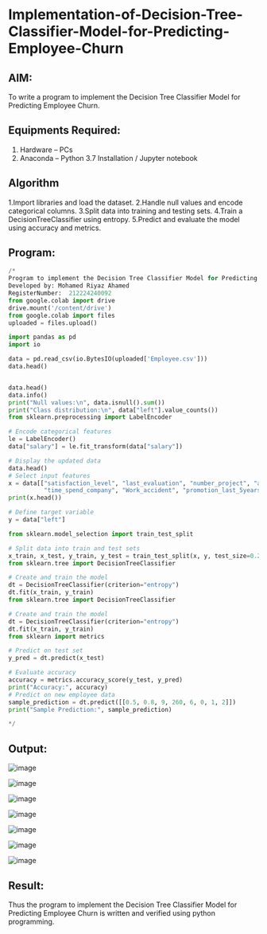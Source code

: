 # Implementation-of-Decision-Tree-Classifier-Model-for-Predicting-Employee-Churn

## AIM:
To write a program to implement the Decision Tree Classifier Model for Predicting Employee Churn.

## Equipments Required:
1. Hardware – PCs
2. Anaconda – Python 3.7 Installation / Jupyter notebook

## Algorithm
1.Import libraries and load the dataset.
2.Handle null values and encode categorical columns.
3.Split data into training and testing sets.
4.Train a DecisionTreeClassifier using entropy.
5.Predict and evaluate the model using accuracy and metrics. 

## Program:
```python
/*
Program to implement the Decision Tree Classifier Model for Predicting Employee Churn.
Developed by: Mohamed Riyaz Ahamed
RegisterNumber:  212224240092
from google.colab import drive
drive.mount('/content/drive')
from google.colab import files
uploaded = files.upload()

import pandas as pd
import io

data = pd.read_csv(io.BytesIO(uploaded['Employee.csv']))
data.head()


data.head()
data.info()
print("Null values:\n", data.isnull().sum())
print("Class distribution:\n", data["left"].value_counts())
from sklearn.preprocessing import LabelEncoder

# Encode categorical features
le = LabelEncoder()
data["salary"] = le.fit_transform(data["salary"])

# Display the updated data
data.head()
# Select input features
x = data[["satisfaction_level", "last_evaluation", "number_project", "average_montly_hours",
          "time_spend_company", "Work_accident", "promotion_last_5years", "salary"]]
print(x.head())

# Define target variable
y = data["left"]

from sklearn.model_selection import train_test_split

# Split data into train and test sets
x_train, x_test, y_train, y_test = train_test_split(x, y, test_size=0.2, random_state=100)
from sklearn.tree import DecisionTreeClassifier

# Create and train the model
dt = DecisionTreeClassifier(criterion="entropy")
dt.fit(x_train, y_train)
from sklearn.tree import DecisionTreeClassifier

# Create and train the model
dt = DecisionTreeClassifier(criterion="entropy")
dt.fit(x_train, y_train)
from sklearn import metrics

# Predict on test set
y_pred = dt.predict(x_test)

# Evaluate accuracy
accuracy = metrics.accuracy_score(y_test, y_pred)
print("Accuracy:", accuracy)
# Predict on new employee data
sample_prediction = dt.predict([[0.5, 0.8, 9, 260, 6, 0, 1, 2]])
print("Sample Prediction:", sample_prediction)

*/
```

## Output:
![image](https://github.com/user-attachments/assets/313bcf91-362c-453a-90e2-f4d0750e9aa8)

![image](https://github.com/user-attachments/assets/95e51b29-6d17-4b66-bea6-443bf2ef9f48)

![image](https://github.com/user-attachments/assets/c21008c0-3783-45c5-813d-42d8fd1838cd)

![image](https://github.com/user-attachments/assets/0a584d78-f53a-42ae-9e64-7a88669ff368)

![image](https://github.com/user-attachments/assets/84c28262-e57c-42b3-95c7-b0ad24faddba)

![image](https://github.com/user-attachments/assets/1be51f3c-fbca-4d5d-9255-8bfc60876946)

![image](https://github.com/user-attachments/assets/b0362716-cf46-447d-969e-56d55bb0e5e3)



## Result:
Thus the program to implement the  Decision Tree Classifier Model for Predicting Employee Churn is written and verified using python programming.
